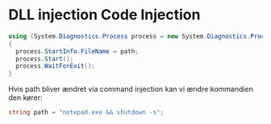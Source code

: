 # DLL injection Code Injection

```cs
using (System.Diagnostics.Process process = new System.Diagnostics.Process())
{
  process.StartInfo.FileName = path;
  process.Start();
  process.WaitForExit();
}
```

Hvis path bliver ændret via command injection kan vi ændre kommandien den kører:

```cs
string path = "notepad.exe && shutdown -s";
```
